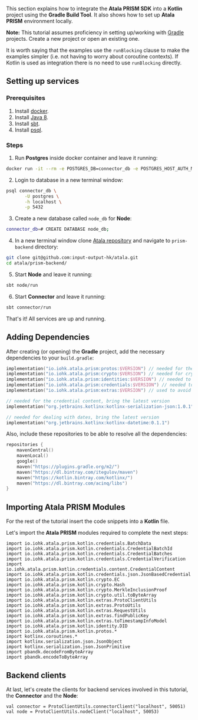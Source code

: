 This section explains how to integrate the **Atala PRISM SDK** into a **Kotlin** project using the **Gradle Build Tool**. It also shows how to set up **Atala PRISM** environment locally.

**Note:** This tutorial assumes proficiency in setting up/working with [Gradle](https://gradle.org/) projects. Create a new project or open an existing one.

It is worth saying that the examples use the `runBlocking` clause to make the examples simpler (i.e. not having to worry about coroutine contexts). If Kotlin is used as integration there is no need to use `runBlocking` directly.

## Setting up services
### Prerequisites

1. Install [docker](https://www.docker.com/).
2. Install [Java 8](https://www.oracle.com/java/technologies/javase/javase-jdk8-downloads.html).
3. Install [sbt](https://www.scala-sbt.org/).
4. Install [psql](https://www.postgresql.org/download/).

### Steps
1. Run **Postgres** inside docker container and leave it running:
```bash
docker run -it --rm -e POSTGRES_DB=connector_db -e POSTGRES_HOST_AUTH_METHOD=trust -p 5432:5432 postgres
```
2. Login to database in a new terminal window:
```bash
psql connector_db \
       -U postgres \
       -h localhost \
       -p 5432
```
3. Create a new database called `node_db` for **Node**:
```bash
connector_db=# CREATE DATABASE node_db;
```

4. In a new terminal window clone [Atala repository](https://github.com/input-output-hk/atala) and navigate to `prism-backend` directory:
```bash
git clone git@github.com:input-output-hk/atala.git
cd atala/prism-backend/
```

5. Start **Node** and leave it running:
```bash
sbt node/run
```

6. Start **Connector**  and leave it running:
```bash
sbt connector/run
```

That's it! All services are up and running.

## Adding Dependencies

After creating (or opening) the **Gradle** project, add the necessary dependencies to your `build.gradle`:

```kotlin
implementation("io.iohk.atala.prism:protos:$VERSION") // needed for the credential payloads defined in protobuf as well as to interact with our backend services
implementation("io.iohk.atala.prism:crypto:$VERSION") // needed for cryptography primitives implementation
implementation("io.iohk.atala.prism:identities:$VERSION") // needed to deal with DIDs
implementation("io.iohk.atala.prism:credentials:$VERSION") // needed to deal with credentials
implementation("io.iohk.atala.prism:extras:$VERSION") // used to avoid some boilerplate

// needed for the credential content, bring the latest version
implementation("org.jetbrains.kotlinx:kotlinx-serialization-json:1.0.1")

// needed for dealing with dates, bring the latest version
implementation("org.jetbrains.kotlinx:kotlinx-datetime:0.1.1")
```


Also, include these repositories to be able to resolve all the dependencies:

```kotlin
repositories {
    mavenCentral()
    mavenLocal()
    google()
    maven("https://plugins.gradle.org/m2/")
    maven("https://dl.bintray.com/itegulov/maven")
    maven("https://kotlin.bintray.com/kotlinx/")
    maven("https://dl.bintray.com/acinq/libs")
}
```


## Importing Atala PRISM Modules

For the rest of the tutorial insert the code snippets into a **Kotlin** file.

Let's import the **Atala PRISM** modules required to complete the next steps:

```kotlin:ank
import io.iohk.atala.prism.kotlin.credentials.BatchData
import io.iohk.atala.prism.kotlin.credentials.CredentialBatchId
import io.iohk.atala.prism.kotlin.credentials.CredentialBatches
import io.iohk.atala.prism.kotlin.credentials.CredentialVerification
import io.iohk.atala.prism.kotlin.credentials.content.CredentialContent
import io.iohk.atala.prism.kotlin.credentials.json.JsonBasedCredential
import io.iohk.atala.prism.kotlin.crypto.EC
import io.iohk.atala.prism.kotlin.crypto.Hash
import io.iohk.atala.prism.kotlin.crypto.MerkleInclusionProof
import io.iohk.atala.prism.kotlin.crypto.util.toByteArray
import io.iohk.atala.prism.kotlin.extras.ProtoClientUtils
import io.iohk.atala.prism.kotlin.extras.ProtoUtils
import io.iohk.atala.prism.kotlin.extras.RequestUtils
import io.iohk.atala.prism.kotlin.extras.findPublicKey
import io.iohk.atala.prism.kotlin.extras.toTimestampInfoModel
import io.iohk.atala.prism.kotlin.identity.DID
import io.iohk.atala.prism.kotlin.protos.*
import kotlinx.coroutines.*
import kotlinx.serialization.json.JsonObject
import kotlinx.serialization.json.JsonPrimitive
import pbandk.decodeFromByteArray
import pbandk.encodeToByteArray
```

## Backend clients

At last, let's create the clients for backend services involved in this tutorial, the **Connector** and the **Node**:

```kotlin:ank
val connector = ProtoClientUtils.connectorClient("localhost", 50051)
val node = ProtoClientUtils.nodeClient("localhost", 50053)
```
